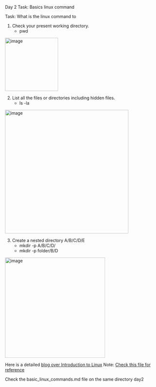Day 2 Task: Basics linux command

Task: What is the linux command to 
1. Check your present working directory.
   - pwd
<img width="175" alt="image" src="https://github.com/paragpallavsingh/90DaysOfDevOps/assets/40052830/13579769-eec1-42c0-95bf-c231b7790635">

2. List all the files or directories including hidden files.
   - ls -la
<img width="407" alt="image" src="https://github.com/paragpallavsingh/90DaysOfDevOps/assets/40052830/2d5cd20a-76e5-458c-b13f-3a49307ca809">

3. Create a nested directory A/B/C/D/E
   - mkdir -p A/B/C/D/
   - mkdir -p folder/B/D
<img width="330" alt="image" src="https://github.com/paragpallavsingh/90DaysOfDevOps/assets/40052830/17321d93-3907-4369-989d-9f2cce1b14e8">

Here is a detailed [blog over Introduction to Linux](https://paragpallavsingh.com/2023/07/16/linux-fundamentals/)
Note: [Check this file for reference](basic_linux_commands.md)

Check the basic_linux_commands.md file on the same directory day2
